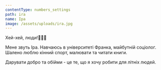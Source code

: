 ```yaml
---
contentType: numbers_settings
path: ira
name: Іра
image: /assets/uploads/ira.jpg
---
```

Хей-хей, люди!✋🏻😏

Мене звуть Іра. Навчаюсь в університеті Франка, майбутній соціолог. Шалено люблю кінний спорт, малювати та читати книги.

Дарувати добро та обійми - це те, що я хочу робити для літніх людей.
